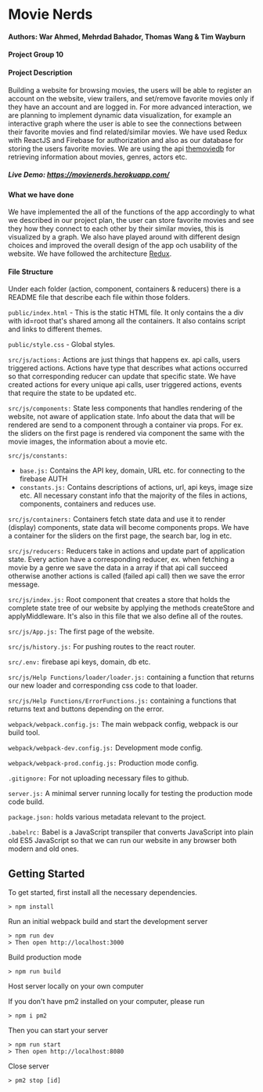 # Movie Nerds

#### Authors: War Ahmed, Mehrdad Bahador, Thomas Wang & Tim Wayburn
#### Project Group 10
#### Project Description

Building a website for browsing movies, the users will be able to register an account on the website, 
view trailers, and set/remove favorite movies only if they have an account and are logged in. 
For more advanced interaction, we are planning to implement dynamic data visualization, 
for example an interactive graph where the user is able to see the connections between their 
favorite movies and find related/similar movies. We have used Redux with ReactJS and Firebase 
for authorization and also as our database for storing the users favorite movies. 
We are using the api [themoviedb](https://www.themoviedb.org/documentation/api) for retrieving information 
about movies, genres, actors etc.

##### Live Demo: https://movienerds.herokuapp.com/ 

#### What we have done

We have implemented the all of the functions of the app accordingly to what we described in our project plan, the user
can store favorite movies and see they how they connect to each other by their similar movies, this is 
visualized by a graph. We also have played around with different design choices and improved the
overall design of the app och usability of the website.
We have followed the architecture [Redux](https://redux.js.org).
                 

#### File Structure

Under each folder (action, component, containers & reducers) there is a README file that describe each file within those
folders.

`public/index.html` - This is the static HTML file. It only contains the a div with id=root that's shared among all the 
containers. It also contains script and links to different themes. 

`public/style.css` - Global styles.

`src/js/actions:` Actions are just things that happens ex. api calls, users triggered actions. Actions have type that describes
what actions occurred so that corresponding reducer can update that specific state. We have created actions for every unique 
api calls, user triggered actions, events that require the state to be updated etc.

`src/js/components:` State less components that handles rendering of the website, not aware of application state. Info about the 
data that will be rendered are send to a component through a container via props. For ex. the sliders on the first page
is rendered via component the same with the movie images, the information about a movie etc.

`src/js/constants:`

  * `base.js:` Contains the API key, domain, URL etc. for connecting to the firebase AUTH
  *  `constants.js:` Contains descriptions of actions, url, api keys, image size etc. All necessary constant 
  info that the majority of the files in actions, components, containers and reduces use.

`src/js/containers:` Containers fetch state data and use it to render (display) components, state data will become components props.
We have a container for the sliders on the first page, the search bar, log in etc.

`src/js/reducers:` Reducers take in actions and update part of application state. Every action have a corresponding reducer, ex. 
when fetching a movie by a genre we save the data in a array if that api call succeed otherwise another actions is called (failed api call)
then we save the error message. 

`src/js/index.js:` Root component that creates a store that holds the complete state tree of our website by applying the methods createStore and
 applyMiddleware. It's also in this file that we also define all of the routes.
 
`src/js/App.js:` The first page of the website.
 
`src/js/history.js:` For pushing routes to the react router.
 
`src/.env:` firebase api keys, domain, db etc.

`src/js/Help Functions/loader/loader.js:` containing a function that returns our new loader and corresponding css code to that loader.

`src/js/Help Functions/ErrorFunctions.js:` containing a functions that returns text and buttons depending on the error.

`webpack/webpack.config.js:` The main webpack config, webpack is our build tool.

`webpack/webpack-dev.config.js:` Development mode config.

`webpack/webpack-prod.config.js:` Production mode config.

`.gitignore:` For not uploading necessary files to github.

`server.js:` A minimal server running locally for testing the production mode code build.

`package.json:` holds various metadata relevant to the project. 

`.babelrc:` Babel is a JavaScript transpiler that converts JavaScript into plain old ES5 JavaScript so that we can run our website
in any browser both modern and old ones.

## Getting Started

To get started, first install all the necessary dependencies.
```
> npm install
```

Run an initial webpack build and start the development server 
```
> npm run dev
> Then open http://localhost:3000
```

Build production mode
```
> npm run build
```

Host server locally on your own computer

If you don't have pm2 installed on your computer, please run 
```
> npm i pm2
```

Then you can start your server

```
> npm run start
> Then open http://localhost:8080
```

Close server

```
> pm2 stop [id]
```


